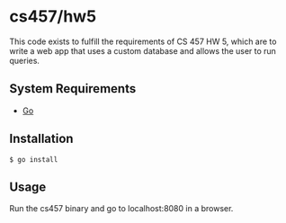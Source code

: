 # cs457/hw5
This code exists to fulfill the requirements of CS 457 HW 5, which are to write a web app that uses a custom database and allows the user to run queries.

## System Requirements

* [Go](https://golang.org)

## Installation

```
$ go install
```

## Usage

Run the cs457 binary and go to localhost:8080 in a browser.

